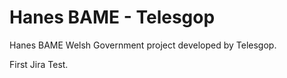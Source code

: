 # Hanes BAME - Telesgop

Hanes BAME Welsh Government project developed by Telesgop.

First Jira Test.
